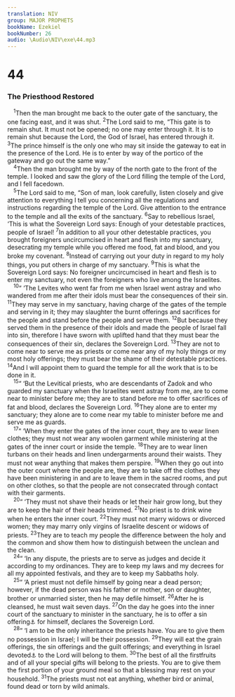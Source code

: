 ```yaml
---
translation: NIV
group: MAJOR PROPHETS
bookName: Ezekiel 
bookNumber: 26
audio: \Audio\NIV\exe\44.mp3
---
```


<div class="title"><h1>44</h1><h3>The Priesthood Restored </h3></div>
<span class="verse exe_44_1"> <sup>1</sup>Then the man brought me back to the outer gate of the sanctuary, the one facing east, and it was shut. </span>
<span class="verse exe_44_2"><sup>2</sup>The Lord said to me, “This gate is to remain shut. It must not be opened; no one may enter through it. It is to remain shut because the Lord, the God of Israel, has entered through it. </span>
<span class="verse exe_44_3"><sup>3</sup>The prince himself is the only one who may sit inside the gateway to eat in the presence of the Lord. He is to enter by way of the portico of the gateway and go out the same way.” <br/></span>
<span class="verse exe_44_4"> <sup>4</sup>Then the man brought me by way of the north gate to the front of the temple. I looked and saw the glory of the Lord filling the temple of the Lord, and I fell facedown. <br/></span>
<span class="verse exe_44_5"> <sup>5</sup>The Lord said to me, “Son of man, look carefully, listen closely and give attention to everything I tell you concerning all the regulations and instructions regarding the temple of the Lord. Give attention to the entrance to the temple and all the exits of the sanctuary. </span>
<span class="verse exe_44_6"><sup>6</sup>Say to rebellious Israel, ‘This is what the Sovereign Lord says: Enough of your detestable practices, people of Israel! </span>
<span class="verse exe_44_7"><sup>7</sup>In addition to all your other detestable practices, you brought foreigners uncircumcised in heart and flesh into my sanctuary, desecrating my temple while you offered me food, fat and blood, and you broke my covenant. </span>
<span class="verse exe_44_8"><sup>8</sup>Instead of carrying out your duty in regard to my holy things, you put others in charge of my sanctuary. </span>
<span class="verse exe_44_9"><sup>9</sup>This is what the Sovereign Lord says: No foreigner uncircumcised in heart and flesh is to enter my sanctuary, not even the foreigners who live among the Israelites. <br/></span>
<span class="verse exe_44_10"> <sup>10</sup>“ ‘The Levites who went far from me when Israel went astray and who wandered from me after their idols must bear the consequences of their sin. </span>
<span class="verse exe_44_11"><sup>11</sup>They may serve in my sanctuary, having charge of the gates of the temple and serving in it; they may slaughter the burnt offerings and sacrifices for the people and stand before the people and serve them. </span>
<span class="verse exe_44_12"><sup>12</sup>But because they served them in the presence of their idols and made the people of Israel fall into sin, therefore I have sworn with uplifted hand that they must bear the consequences of their sin, declares the Sovereign Lord. </span>
<span class="verse exe_44_13"><sup>13</sup>They are not to come near to serve me as priests or come near any of my holy things or my most holy offerings; they must bear the shame of their detestable practices. </span>
<span class="verse exe_44_14"><sup>14</sup>And I will appoint them to guard the temple for all the work that is to be done in it. <br/></span>
<span class="verse exe_44_15"> <sup>15</sup>“ ‘But the Levitical priests, who are descendants of Zadok and who guarded my sanctuary when the Israelites went astray from me, are to come near to minister before me; they are to stand before me to offer sacrifices of fat and blood, declares the Sovereign Lord. </span>
<span class="verse exe_44_16"><sup>16</sup>They alone are to enter my sanctuary; they alone are to come near my table to minister before me and serve me as guards. <br/></span>
<span class="verse exe_44_17"> <sup>17</sup>“ ‘When they enter the gates of the inner court, they are to wear linen clothes; they must not wear any woolen garment while ministering at the gates of the inner court or inside the temple. </span>
<span class="verse exe_44_18"><sup>18</sup>They are to wear linen turbans on their heads and linen undergarments around their waists. They must not wear anything that makes them perspire. </span>
<span class="verse exe_44_19"><sup>19</sup>When they go out into the outer court where the people are, they are to take off the clothes they have been ministering in and are to leave them in the sacred rooms, and put on other clothes, so that the people are not consecrated through contact with their garments. <br/></span>
<span class="verse exe_44_20"> <sup>20</sup>“ ‘They must not shave their heads or let their hair grow long, but they are to keep the hair of their heads trimmed. </span>
<span class="verse exe_44_21"><sup>21</sup>No priest is to drink wine when he enters the inner court. </span>
<span class="verse exe_44_22"><sup>22</sup>They must not marry widows or divorced women; they may marry only virgins of Israelite descent or widows of priests. </span>
<span class="verse exe_44_23"><sup>23</sup>They are to teach my people the difference between the holy and the common and show them how to distinguish between the unclean and the clean. <br/></span>
<span class="verse exe_44_24"> <sup>24</sup>“ ‘In any dispute, the priests are to serve as judges and decide it according to my ordinances. They are to keep my laws and my decrees for all my appointed festivals, and they are to keep my Sabbaths holy. <br/></span>
<span class="verse exe_44_25"> <sup>25</sup>“ ‘A priest must not defile himself by going near a dead person; however, if the dead person was his father or mother, son or daughter, brother or unmarried sister, then he may defile himself. </span>
<span class="verse exe_44_26"><sup>26</sup>After he is cleansed, he must wait seven days. </span>
<span class="verse exe_44_27"><sup>27</sup>On the day he goes into the inner court of the sanctuary to minister in the sanctuary, he is to offer a sin offering<a data-toggle="tooltip" data-placement="bottom" title="Or purification offering ; also in verse 29">⚓</a> for himself, declares the Sovereign Lord. <br/></span>
<span class="verse exe_44_28"> <sup>28</sup>“ ‘I am to be the only inheritance the priests have. You are to give them no possession in Israel; I will be their possession. </span>
<span class="verse exe_44_29"><sup>29</sup>They will eat the grain offerings, the sin offerings and the guilt offerings; and everything in Israel devoted<a data-toggle="tooltip" data-placement="bottom" title="The Hebrew term refers to the irrevocable giving over of things or persons to the Lord.">⚓</a> to the Lord will belong to them. </span>
<span class="verse exe_44_30"><sup>30</sup>The best of all the firstfruits and of all your special gifts will belong to the priests. You are to give them the first portion of your ground meal so that a blessing may rest on your household. </span>
<span class="verse exe_44_31"><sup>31</sup>The priests must not eat anything, whether bird or animal, found dead or torn by wild animals. <br/></span>
